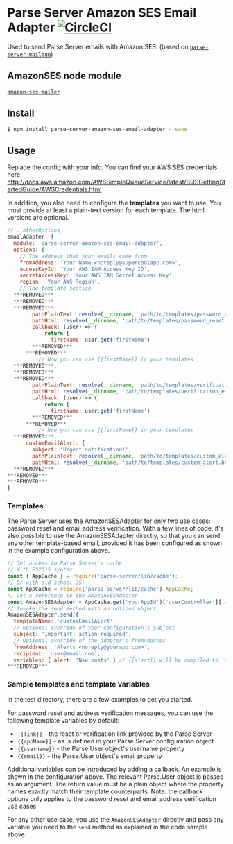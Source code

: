 # Parse Server Amazon SES Email Adapter [![CircleCI](https://circleci.com/gh/ecohealthalliance/parse-server-amazon-ses-email-adapter.svg?style=svg)](https://circleci.com/gh/ecohealthalliance/parse-server-amazon-ses-email-adapter)
Used to send Parse Server emails with Amazon SES.
(based on [`parse-server-mailgun`](https://github.com/sebsylvester/parse-server-mailgun))

## AmazonSES node module
[`amazon-ses-mailer`](https://github.com/antoinerousseau/node-amazon-ses)


## Install
```sh
$ npm install parse-server-amazon-ses-email-adapter --save
```

## Usage
Replace the config with your info.  You can find your AWS SES credentials here: http://docs.aws.amazon.com/AWSSimpleQueueService/latest/SQSGettingStartedGuide/AWSCredentials.html

In addition, you also need to configure the **templates** you want to use.
You must provide at least a plain-text version for each template. The html versions are optional.

```js
//...otherOptions,
emailAdapter: {
  module: 'parse-server-amazon-ses-email-adapter',
  options: {
    // The address that your emails come from
    fromAddress: 'Your Name <noreply@supercoolapp.com>',
    accessKeyId: 'Your AWS IAM Access Key ID',
    secretAccessKey: 'Your AWS IAM Secret Access Key',
    region: 'Your AWS Region',
    // The template section
  ***REMOVED***
  ***REMOVED***
  ***REMOVED***
        pathPlainText: resolve(__dirname, 'path/to/templates/password_reset_email.txt'),
        pathHtml: resolve(__dirname, 'path/to/templates/password_reset_email.html'),
        callback: (user) => {
            return {
              firstName: user.get('firstName')
        ***REMOVED***
      ***REMOVED***
          // Now you can use {{firstName}} in your templates
  ***REMOVED***,
  ***REMOVED***
  ***REMOVED***
        pathPlainText: resolve(__dirname, 'path/to/templates/verification_email.txt'),
        pathHtml: resolve(__dirname, 'path/to/templates/verification_email.html'),
        callback: (user) => {
            return {
              firstName: user.get('firstName')
        ***REMOVED***
      ***REMOVED***
          // Now you can use {{firstName}} in your templates
  ***REMOVED***,
      customEmailAlert: {
        subject: 'Urgent notification!',
        pathPlainText: resolve(__dirname, 'path/to/templates/custom_alert.txt'),
        pathHtml: resolve(__dirname, 'path/to/templates/custom_alert.html'),
  ***REMOVED***
***REMOVED***
***REMOVED***
}
```


### Templates
The Parse Server uses the AmazonSESAdapter for only two use cases: password reset and email address verification.
With a few lines of code, it's also possible to use the AmazonSESAdapter directly, so that you can send any other template-based email, provided it has been configured as shown in the example configuration above.

```js
// Get access to Parse Server's cache
// With ES2015 syntax:
const { AppCache } = require('parse-server/lib/cache');
// Or with old-school JS:
const AppCache = require('parse-server/lib/cache').AppCache;
// Get a reference to the AmazonSESAdapter
const AmazonSESAdapter = AppCache.get('yourAppId')['userController']['adapter'];
// Invoke the send method with an options object
AmazonSESAdapter.send({
  templateName: 'customEmailAlert',
  // Optional override of your configuration's subject
  subject: 'Important: action required',
  // Optional override of the adapter's fromAddress
  fromAddress: 'Alerts <noreply@yourapp.com>',
  recipient: 'user@email.com',
  variables: { alert: 'New posts' } // {{alert}} will be compiled to 'New posts'
***REMOVED***
```


### Sample templates and template variables
In the test directory, there are a few examples to get you started.

For password reset and address verification messages, you can use the following template variables by default:
* `{{link}}` - the reset or verification link provided by the Parse Server
* `{{appName}}` - as is defined in your Parse Server configuration object
* `{{username}}` - the Parse.User object's username property
* `{{email}}` - the Parse.User object's email property

Additional variables can be introduced by adding a callback.
An example is shown in the configuration above. The relevant Parse.User object is passed as an argument. The return value must be a plain object where the property names exactly match their template counterparts.
Note: the callback options only applies to the password reset and email address verification use cases.

For any other use case, you use the ```AmazonSESAdapter``` directly and pass any variable you need to the ```send``` method as explained in the code sample above.
